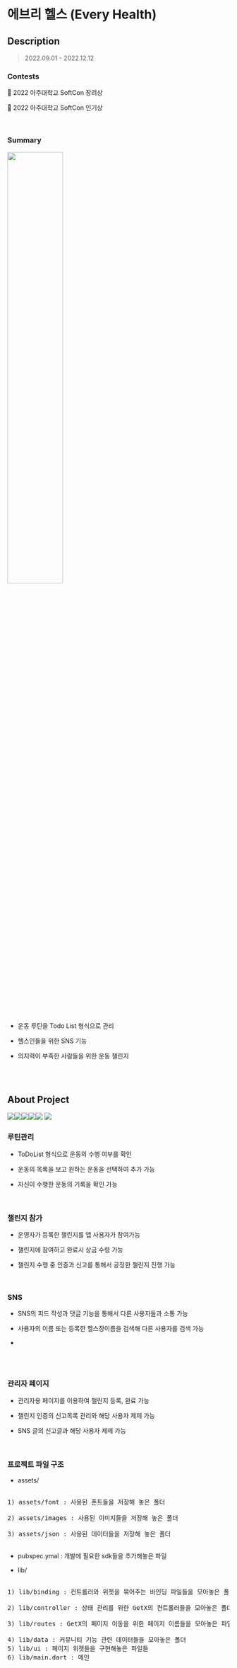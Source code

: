 # 에브리 헬스 (Every Health)



## Description

> 2022.09.01 - 2022.12.12

### Contests

📌 2022 아주대학교 SoftCon 장려상

📌 2022 아주대학교 SoftCon 인기상

<br>

### Summary

<img src=images/summary.png  width="50%"/>

* 운동 루틴을 Todo List 형식으로 관리

* 헬스인들을 위한 SNS 기능

* 의지력이 부족한 사람들을 위한 운동 챌린지

  <br>

  <br>

## About Project
<img src="https://img.shields.io/badge/spring-6DB33F?style=for-the-badge&logo=spring&logoColor=white"><img src="https://img.shields.io/badge/mysql-4479A1?style=for-the-badge&logo=mysql&logoColor=white"><img src="https://img.shields.io/badge/flutter-02569B?style=for-the-badge&logo=flutter&logoColor=white"><img src="https://img.shields.io/badge/amazonaws-232F3E?style=for-the-badge&logo=amazonaws&logoColor=white"><img src="https://img.shields.io/badge/github-181717?style=for-the-badge&logo=github&logoColor=white">
  <img src="https://img.shields.io/badge/git-F05032?style=for-the-badge&logo=git&logoColor=white">


### 루틴관리


* ToDoList 형식으로 운동의 수행 여부를 확인

* 운동의 목록을 보고 원하는 운동을 선택하여 추가 가능

* 자신이 수행한 운동의 기록을 확인 가능




  <br>

### 챌린지 참가


* 운영자가 등록한 챌린지를 앱 사용자가 참여가능

* 챌린지에 참여하고 완료시 상금 수령 가능

* 챌린지 수행 중 인증과 신고를 통해서 공정한 챌린지 진행 가능

  <br>

### SNS


* SNS의 피드 작성과 댓글 기능을 통해서 다른 사용자들과 소통 가능

* 사용자의 이름 또는 등록한 헬스장이름을 검색해 다른 사용자를 검색 가능 
* 

  <br>



  <br>



### 관리자 페이지

* 관리자용 페이지를 이용하여 챌린지 등록, 완료 가능

* 챌린지 인증의 신고목록 관리와 해당 사용자 제제 가능

* SNS 글의 신고글과 해당 사용자 제제 가능




  <br>
### 프로젝트 파일 구조

* assets/

<pre> 
1) assets/font : 사용된 폰트들을 저장해 놓은 폴더 <br> 
2) assets/images : 사용된 이미지들을 저장해 놓은 폴더 <br> 
3) assets/json : 사용된 데이터들을 저장해 놓은 폴더 <br> 
</pre>
* pubspec.ymal : 개발에 필요한 sdk들을 추가해놓은 파일

* lib/

<pre> 
1) lib/binding : 컨트롤러와 위젯을 묶어주는 바인딩 파일들을 모아놓은 폴더 <br> 
2) lib/controller : 상태 관리를 위한 GetX의 컨트롤러들을 모아놓은 폴더 <br> 
3) lib/routes : GetX의 페이지 이동을 위한 페이지 이름들을 모아놓은 파일들 <br>
4) lib/data : 커뮤니티 기능 관련 데이터들을 모아놓은 폴더
5) lib/ui : 페이지 위젯들을 구현해놓은 파일들
6) lib/main.dart : 메인 
</pre>

<br>


<br>

<br>

<br>

